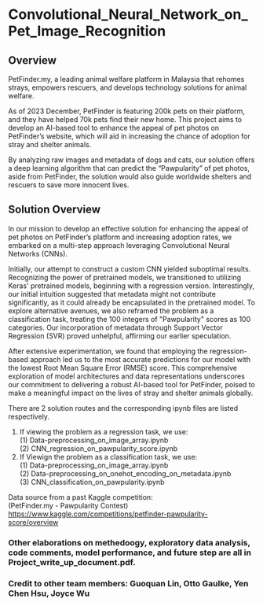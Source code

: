 # Convolutional_Neural_Network_on_Pet_Image_Recognition

## Overview
PetFinder.my, a leading animal welfare platform in Malaysia that rehomes strays, empowers rescuers, and develops technology solutions for animal welfare.  

As of 2023 December, PetFinder is featuring 200k pets on their platform, and they have helped 70k pets find their new home. This project aims to develop an AI-based tool to enhance the appeal of pet photos on PetFinder’s website, which will aid in increasing the chance of adoption for stray and shelter animals.  

By analyzing raw images and metadata of dogs and cats, our solution offers a deep learning algorithm that can predict the “Pawpularity” of pet photos, aside from PetFinder, the solution would also guide worldwide shelters and rescuers to save more innocent lives. 

## Solution Overview
In our mission to develop an effective solution for enhancing the appeal of pet photos on PetFinder’s platform and increasing adoption rates, we embarked on a multi-step approach leveraging Convolutional Neural Networks (CNNs).  

Initially, our attempt to construct a custom CNN yielded suboptimal results. Recognizing the power of pretrained models, we transitioned to utilizing Keras' pretrained models, beginning with a regression version. Interestingly, our initial intuition suggested that metadata might not contribute significantly, as it could already be encapsulated in the pretrained model. To explore alternative avenues, we also reframed the problem as a classification task, treating the 100 integers of "Pawpularity" scores as 100 categories. Our incorporation of metadata through Support Vector Regression (SVR) proved unhelpful, affirming our earlier speculation.  

After extensive experimentation, we found that employing the regression-based approach led us to the most accurate predictions for our model with the lowest Root Mean Square Error (RMSE) score. This comprehensive exploration of model architectures and data representations underscores our commitment to delivering a robust AI-based tool for PetFinder, poised to make a meaningful impact on the lives of stray and shelter animals globally.  

There are 2 solution routes and the corresponding ipynb files are listed respectively.  
1. If viewing the problem as a regression task, we use:  
   (1) Data-preprocessing_on_image_array.ipynb  
   (2) CNN_regression_on_pawpularity_score.ipynb  
2. If Viewign the problem as a classification task, we use:  
   (1) Data-preprocessing_on_image_array.ipynb  
   (2) Data-preprocessing_on_onehot_encoding_on_metadata.ipynb  
   (3) CNN_classification_on_pawpularity.ipynb    

Data source from a past Kaggle competition:   
(PetFinder.my - Pawpularity Contest) https://www.kaggle.com/competitions/petfinder-pawpularity-score/overview  

### Other elaborations on methedoogy, exploratory data analysis, code comments, model performance, and future step are all in Project_write_up_document.pdf.  

### Credit to other team members: Guoquan Lin, Otto Gaulke, Yen Chen Hsu, Joyce Wu  
